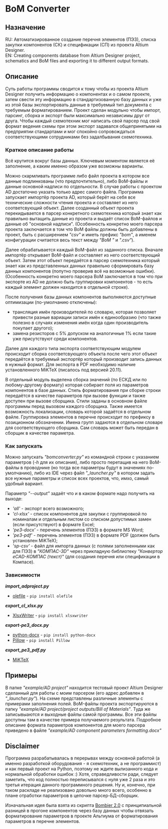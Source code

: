 # BoM Converter

## Назначение
RU: Автоматизированное создание перечня элементов (ПЭ3), списка закупки компонентов (СК) и спецификации (СП) из проекта Altium Designer.<br/>
EN: Creating components database from Altium Designer project, schematics and BoM files and exporting it to different output formats.

## Описание
Суть работы программы сводится к тому чтобы из проекта Altium Designer получить информацию о компонентах и о самом проекте, затем свести эту информацию в стандартизованную базу данных и уже из этой базы экспортировать данные в требуемый тип документа с требуемым форматированием. Проект сделан модульно чтобы импорт, парсинг, сборка и экспорт были максимально независимы друг от друга. Чтобы каждый схемотехник мог написать свой парсер под свой формат ведения схемы при этом экспорт задавался общепринятыми на предприятии стандартами и мог спокойно сопровождаться соответствующими сотрудниками без задалбывания схемотехника.

### Краткое описание работы
Всё крутится вокруг базы данных. Ключевым моментом является её заполнение, а каким именно образом уже возможны варианты.

Можно скармливать программе либо файл проекта в котором все данные подлинкованы (что предпочтительно), либо BoM-файлы и данные основной надписи по отдельности.
В случае работы с проектом AD достаточно указать только адрес самого файла. Программа запускает импортёр проекта AD, который берёт на себя все технические сложности чтения проекта и составляет из него соответсвующий объект. Далее созданный объект проекта перекидывается в парсер конкретного схемотехника который знает как правильно вытащить данные из проекта и выдаёт список BoM-файлов и данные об "основной надписи". (Особенность конкретно моего парсера проекта заключается в том что BoM файлы должны быть добавлены в проект, быть с расширением *"csv"* и иметь префикс *"bom"*, а именем конфигурации считается весь текст между *"BoM "* и *".csv"*).

Далее обрабатывается каждый BoM-файл из заданного списка. Вначале импортёр открывает BoM-файл и составляет из него соответствующий объект. Затем этот объект передаётся в парсер схемотехника который знает как из представленных данных правильно сформировать базу данных компонентов (попутно проверив всё на возможные ошибки). (Особенность конкретно моего парсера BoM заключается в том что при экспорте из AD не должно быть группировки компонентов - то есть каждый элемент должен находится в отдельной строке).

После получения базы данных компонентов выполняются доступные оптимизации (по-умолчанию отключены):
- трансляция имён производителей по словарю, которая позволяет привести разные вариации записи имён к единообразию (что также полезно в случаях изменения имён когда один производитель покупает другого);
- замена резисторов с 5% допуском на аналогичные 1% если такие уже присутствуют среди компонентов.

Далее для каждого типа экспорта соответствующим модулем происходит сборка соответсвующего объекта после чего этот объект передаётся в требуемый экспортёр который производит запись данных в нужный формат. Для экспорта в PDF необходимо наличие установленного MiKTeX (писалось под версией 20.11).

В отдельный модуль выделена сборка значений (по ЕСКД или по любому-другому формату) которая собирает поля из параметров компонентов в базе данных. Стиль форматирования при сборке строки передаётся в качестве параметров при вызове функции и также доступен при вызове сборщика. Стили заданы в основном файле программы перед вызовом каждого сборщика. Также имеется возможность локализации, словарь которой задаётся в отдельном файле. Группировка элементов в перечне происходит по префиксу в позиционном обозначении. Имена групп задаются в отдельном словаре для соответствующего сборщика. Сам словарь может быть передан в сборщик в качестве параметра.

### Как запускать
Можно запускать *"bomconverter.py"* из командной строки с указанием параметров (*-h* для их описания), либо просто перетащив на него BoM-файлы в проводнике (но тогда все параметры будут в значениях по-умолчанию), либо из IDE через файл *"_launcher.py"* в котором задать все нужные параметры и список всех проектов, что, имхо, самый удобный вариант.

Параметр *"--output"* задаёт что и в каком формате надо получить на выходе:
- *'all'* - экспорт всего возможного;
- *'cl-xlsx'* - список компонентов для закупки с группировкой по номиналам и отдельным листом со списком допустимых замен (если присутствуют) в формате Excel;
- *'pe3-docx'* - перечень элементов (ПЭ3) в формате MS Word;
- *'pe3-pdf'* - перечень элементов (ПЭ3) в формате PDF (должен быть установлен MiKTeX);
- *'sp-csv'* - файл для импорта данных (с полями заполненными как для ПЭ3) в *"КОМПАС-3D"* через прикладную библиотеку *"Конвертор eCAD-КОМПАС (текст)"* (для создания перечня или спецификации в Компасе).

### Зависимости
**_import_adproject.py_**
- [olefile](https://pypi.org/project/olefile) - `pip install olefile`

**_export_cl_xlsx.py_**
- [XlsxWriter](https://xlsxwriter.readthedocs.io/) - `pip install xlsxwriter`

**_export-pe3_docx.py_**
- [python-docx](https://python-docx.readthedocs.io) - `pip install python-docx`
- [Pillow](https://pillow.readthedocs.io) - `pip install Pillow`

**_export_pe3_pdf.py_**
- [MiKTeX](https://miktex.org/)

## Примеры
В папке *"example/AD project"* находится тестовый проект Altium Designer сделанный для работы с моим парсером (его адрес добавлен в *"_launcher.py"*). На схеме представлены различные элементы с примерами заполнения полей. BoM-файлы проекта экспортируются в папку *"example/AD project/project outputs/Bill of Materials"*. Туда же записывыаются и выходные файлы самой программы. Все эти файлы доступны там в качестве примера получаемого результата.
Подробное описание формата параметров компонентов для моего парсера приведено в файле *"example/AD component parameters formatting.docx"*

## Disclaimer
Программа разрабатывалась в перерывах между основной работой (а именно разработкой оборудования - я схемотехник, а не программист) и как первый проект на Python, поэтому не ждите вылизанного кода и нормальной обработки ошибок :) Хотя, справедливости ради, следует заметить, что код полностью переписывался с нуля уже 2 раза и это третья итерация данного программного решения. Ну и, конечно, при таком раскладе не реализовано довольно много всего, особенно в плане отработки параметров в цепочке парсер-БД-сборщик.

Изначальная идея была взята из скрипта [Bombier 2.0](https://github.com/dngulin/bombier) с принципиальной разницей в прогоне компонентов через базу данных чтобы отвязать форматирование параметров в проекте Альтиума от форматирования параметров в перечне элементов. 
